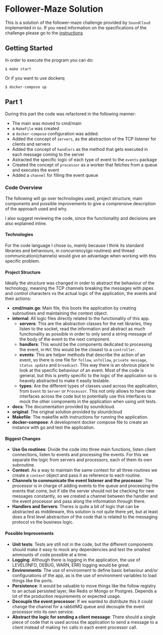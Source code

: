 # Follower-Maze Solution

This is a solution of the follower-maze challenge provided by `SoundCloud` implemented in `Go`. If you need information on the specifications of the challenge please go to the [instructions](docs/instructions.md)

## Getting Started

In order to execute the program you can do: 

```
$ make start
```

Or if you want to use dockerq

```
$ docker-compose up
```

## Part 1

During this part the code was refactored in the following manner: 

- The main was moved to cmd/main
- a `MakeFile` was created
- a `docker-compose` configuration was added.
- Added the concept of `servers`, as the abstraction of the TCP listener for clients and servers
- Added the concept of `handlers` as the method that gets executed in each message coming to the server 
- Astracted the specific logic of each type of event to the `events` package
- Created the concept of `processor` as a worker that fetches from a queue and executes the event
- Added a `channel` for filling the event queue

### Code Overview

The following will go over technologies used, project structure, main components and possible improvements to give a comprensive description of the approach used and why.

I also suggest reviewing the code, since the functionality and decisions are also explained inline.

#### Technologies

For the code language I chose `Go`, mainly because I think its standard libraries and behaviours, in concurrency(go routines) and thread communication(channels) would give an advantage when working with this specific problem.

#### Project Structure

Ideally the structure was changed in order to abstract the behaviour of the technology, meaning the TCP channels breaking the messages with pipes and control characters vs the actual logic of the application, the events and their actions:

  - **cmd/main.go**: Main file, this boots the application by creating subroutines and maintaining the context object.
  - **internal**: All logic files directly related to the functionality of this app.
    - **servers**: This are the abstraction classes for the net libraries, they listen to the socket, read the information and abstract as much functionality as possible in order to only send a string message of the body of the event to the next component.
    - **handlers**: This would be the components dedicated to processing the event, in `MVC` this would be the closest to a `controller`. 
    - **events**: This are helper methods that describe the action of an event, so there is one file for `follow`, `unfollow`, `private message`, `status update` and `broadcast`. This way there is an obvious place to look at the specific behaviour of an event. Most of the code is general, but this is pretty specific to the logic of the application so is heavely abstracted to make it easily testable.
    - **types**: Are the different types of classes used across the application, from `Event` to `Server` or `Processor`. This not only allows to have clear interfaces across the code but to potentially use this interfaces to mock the other components in the application when using unit tests.
  - **docs**: The documentation provided by soundcloud.
  - **original**: The original solution provided by sloundcloud
  - **Makefile**: The makefile with instructions for running the application.
  - **docker-compose**: A development docker compose file to create an instance with go and test the application.

#### Biggest Changes

- **Use Go routines**: Divide the code into three main functions, listen client connections, listen to events and processing the events. For this we separate the logic from servers and processors, each of them its own subroutine.
- **Context**: As a way to maintain the same context for all three routines we create a `context` object and pass it as reference to each routine. 
- **Channels to communicate the event listener and the processor**: The processor is in charge of adding events to the queue and processing the events that come, but if idle the server should not be checking for new messages constantly, so we created a channel between the handler and the event processor and pass along the information through there.
- **Handlers and Servers**: Theres is quite a bit of logic that can be abstracted as middleware, this solution is not quite there yet, but at least does a first level abstraction of the code that is related to the messaging protocol vs the business logic.


#### Possible Improvements

- **Unit tests**: Tests are still not in the code, but the different components should make it easy to mock any dependencies and test the smallest ammounts of code possible at a time.
- **Logging**: Although there is logging in the application, the use of LEVEL(INFO, DEBUG, WARN, ERR) logging would be great.
- **Environments**: The use of environment to define basic behaviour and/or configurations of the app, as is the use of environment variables to load things like the ports.
- **Persistence**: It would be valuable to move things like the follow registry to an actual persisted layer, like Redis or Mongo or Postgres. Depends a lot of the production requirements or expected usage.
- **Decouple the event processor**: If we wanted to distribute this it could change the channel for a rabbitMQ queue and decouple the event processor into its own service.
- **Abstract the logic for sending a client message**: There should a single piece of code that is used across the application to send a message to a client instead of making `fmt` calls in each event processor call.

